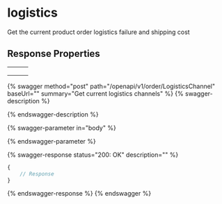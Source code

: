 # logistics

Get the current product order logistics failure and shipping cost

## Response Properties <a href="#response-parameter" id="response-parameter"></a>

|   |   |   |
| - | - | - |
|   |   |   |
|   |   |   |
|   |   |   |

{% swagger method="post" path="/openapi/v1/order/LogisticsChannel" baseUrl="" summary="Get current logistics channels" %}
{% swagger-description %}

{% endswagger-description %}

{% swagger-parameter in="body" %}

{% endswagger-parameter %}

{% swagger-response status="200: OK" description="" %}
```javascript
{
    // Response
}
```
{% endswagger-response %}
{% endswagger %}
